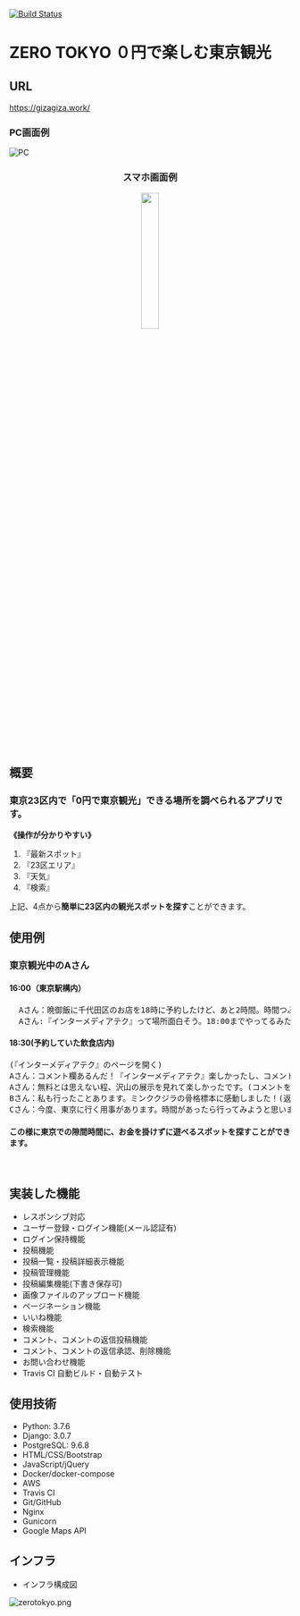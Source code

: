 [![Build Status](https://travis-ci.org/gizaju10/django.svg?branch=master)](https://travis-ci.org/gizaju10/django)

# ZERO TOKYO ０円で楽しむ東京観光

## URL
https://gizagiza.work/

### PC画面例
![PC](https://giza-s3.s3-ap-northeast-1.amazonaws.com/zerorokyo_PC.PNG)

<div align="center">
  <h3>スマホ画面例</h3>
</div>
<div align="center">
  <img src="https://giza-s3.s3-ap-northeast-1.amazonaws.com/Screenshot_20200622-202057.png" width=25% title＝"スマホ">
 </div>
<br>
<h2>概要</h2>
<h3>東京23区内で「0円で東京観光」できる場所を調べられるアプリです。</h3>
<strong><p>《操作が分かりやすい》</p></strong>
<ol style="list-style-type: decimal">
  <li>『最新スポット』</li>
  <li>『23区エリア』</li>
  <li>『天気』</li>
  <li>『検索』</li>
</ol>
上記、4点から<strong>簡単に23区内の観光スポットを探す</strong>ことができます。
<br>

<h2>使用例</h2>
<h3>東京観光中のAさん</h3>
<h4>16:00（東京駅構内）</h4>
<pre>
  Aさん：晩御飯に千代田区のお店を18時に予約したけど、あと2時間。時間つぶせいかな？(23区エリアから千代田区を選択)
  Aさん:『インターメディアテク』って場所面白そう。18:00までやってるみたいだし、行ってみよう!
</pre>

<h4>18:30(予約していた飲食店内)</h4>
<pre>
(『インターメディアテク』のページを開く)
Aさん：コメント欄あるんだ！『インターメディアテク』楽しかったし、コメントでも残そうかな。(コメント投稿用に会員登録)
Aさん：無料とは思えない程、沢山の展示を見れて楽しかったです。(コメントを投稿)
Bさん：私も行ったことあります。ミンククジラの骨格標本に感動しました！(返信に投稿)
Cさん：今度、東京に行く用事があります。時間があったら行ってみようと思います。(返信に投稿)
</pre>
<h4>この様に東京での隙間時間に、お金を掛けずに遊べるスポットを探すことができます。</h4>
<br>

<h2>実装した機能</h2>
<ul>
<li>レスポンシブ対応</li>
<li>ユーザー登録・ログイン機能(メール認証有)</li>
<li>ログイン保持機能</li>
<li>投稿機能</li>
<li>投稿一覧・投稿詳細表示機能</li>
<li>投稿管理機能</li>
<li>投稿編集機能(下書き保存可)</li>
<li>画像ファイルのアップロード機能</li>
<li>ページネーション機能</li>
<li>いいね機能</li>
<li>検索機能</li>
<li>コメント、コメントの返信投稿機能</li>
<li>コメント、コメントの返信承認、削除機能</li>
<li>お問い合わせ機能</li>
<li>Travis CI 自動ビルド・自動テスト</li>
</ul>
  
<h2>使用技術</h2>
<ul>
  <li>Python: 3.7.6</li>
  <li>Django: 3.0.7</li>
  <li>PostgreSQL: 9.6.8</li>
  <li>HTML/CSS/Bootstrap</li>
  <li>JavaScript/jQuery</li>
  <li>Docker/docker-compose</li>
  <li>AWS</li>
  <li>Travis CI</li>
  <li>Git/GitHub</li>
  <li>Nginx</li>
  <li>Gunicorn</li>
  <li>Google Maps API</li>
</ul>

<h2>インフラ</h2>
<ul>
  <li>インフラ構成図</li>
</ul>

![zerotokyo.png](https://giza-s3.s3-ap-northeast-1.amazonaws.com/zerotokyo.png)
